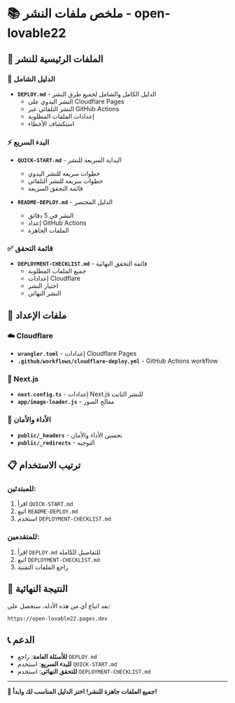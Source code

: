 # 📚 ملخص ملفات النشر - open-lovable22

## 🎯 الملفات الرئيسية للنشر

### 📖 الدليل الشامل
- **`DEPLOY.md`** - الدليل الكامل والشامل لجميع طرق النشر
  - النشر اليدوي على Cloudflare Pages
  - النشر التلقائي عبر GitHub Actions
  - إعدادات الملفات المطلوبة
  - استكشاف الأخطاء

### ⚡ البدء السريع
- **`QUICK-START.md`** - البداية السريعة للنشر
  - خطوات سريعة للنشر اليدوي
  - خطوات سريعة للنشر التلقائي
  - قائمة التحقق السريعة

- **`README-DEPLOY.md`** - الدليل المختصر
  - النشر في 5 دقائق
  - إعداد GitHub Actions
  - الملفات الجاهزة

### ✅ قائمة التحقق
- **`DEPLOYMENT-CHECKLIST.md`** - قائمة التحقق النهائية
  - جميع الملفات المطلوبة
  - إعدادات Cloudflare
  - اختبار النشر
  - النشر النهائي

## 🔧 ملفات الإعداد

### ☁️ Cloudflare
- **`wrangler.toml`** - إعدادات Cloudflare Pages
- **`.github/workflows/cloudflare-deploy.yml`** - GitHub Actions workflow

### 🎨 Next.js
- **`next.config.ts`** - إعدادات Next.js للنشر الثابت
- **`app/image-loader.js`** - معالج الصور

### 🚀 الأداء والأمان
- **`public/_headers`** - تحسين الأداء والأمان
- **`public/_redirects`** - التوجيه

## 📋 ترتيب الاستخدام

### للمبتدئين:
1. اقرأ `QUICK-START.md`
2. اتبع `README-DEPLOY.md`
3. استخدم `DEPLOYMENT-CHECKLIST.md`

### للمتقدمين:
1. اقرأ `DEPLOY.md` للتفاصيل الكاملة
2. اتبع `DEPLOYMENT-CHECKLIST.md`
3. راجع الملفات التقنية

## 🎯 النتيجة النهائية

بعد اتباع أي من هذه الأدلة، ستحصل على:
```
https://open-lovable22.pages.dev
```

## 📞 الدعم

- **للأسئلة العامة**: راجع `DEPLOY.md`
- **للبدء السريع**: استخدم `QUICK-START.md`
- **للتحقق النهائي**: استخدم `DEPLOYMENT-CHECKLIST.md`

---

**🎉 جميع الملفات جاهزة للنشر! اختر الدليل المناسب لك وابدأ!**